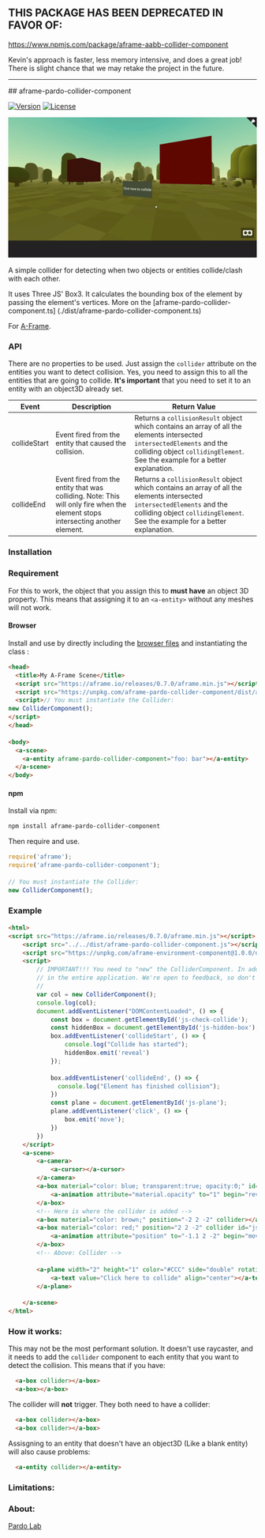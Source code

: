 ## THIS PACKAGE HAS BEEN DEPRECATED IN FAVOR OF:
https://www.npmjs.com/package/aframe-aabb-collider-component

Kevin's approach is faster, less memory intensive, and does a great job! 
There is slight chance that we may retake the project in the future.

<hr/>
## aframe-pardo-collider-component

[![Version](http://img.shields.io/npm/v/aframe-pardo-collider-component.svg?style=flat-square)](https://npmjs.org/package/aframe-pardo-collider-component)
[![License](http://img.shields.io/npm/l/aframe-pardo-collider-component.svg?style=flat-square)](https://npmjs.org/package/aframe-pardo-collider-component)

<img src="./images/animation.gif" />

A simple collider for detecting when two objects or entities collide/clash with each other.

It uses Three JS' Box3. It calculates the bounding box of the element by passing the element's vertices. More on the [aframe-pardo-collider-component.ts] (./dist/aframe-pardo-collider-component.ts)

For [A-Frame](https://aframe.io).

### API
There are no properties to be used. Just assign the `collider` attribute on the entities you want to detect collision. Yes, you need to assign this to all the entities that are going to collide. **It's important** that you need to set it to an entity with an object3D already set. 

| Event | Description | Return Value |
| -------- | ----------- | ------------- |
|    collideStart     | Event fired from the entity that caused the collision.             |   Returns a `collisionResult` object which contains an array of all the elements intersected `intersectedElements` and the colliding object `collidingElement`. See the example for a better explanation.         |
|    collideEnd     | Event fired from the entity that was colliding. Note: This will only fire when the element stops intersecting another element.             |   Returns a `collisionResult` object which contains an array of all the elements intersected `intersectedElements` and the colliding object `collidingElement`. See the example for a better explanation.         |

### Installation


### Requirement
For this to work, the object that you assign this to **must have** an object 3D property. This means that  assigning it to an `<a-entity>` without any meshes will not work.


#### Browser

Install and use by directly including the [browser files](dist) and instantiating the class :

```html
<head>
  <title>My A-Frame Scene</title>
  <script src="https://aframe.io/releases/0.7.0/aframe.min.js"></script>
  <script src="https://unpkg.com/aframe-pardo-collider-component/dist/aframe-pardo-collider-component.min.js"></script>
  <script>// You must instantiate the Collider:
new ColliderComponent();
</script>
</head>

<body>
  <a-scene>
    <a-entity aframe-pardo-collider-component="foo: bar"></a-entity>
  </a-scene>
</body>
```

#### npm

Install via npm:

```bash
npm install aframe-pardo-collider-component
```

Then require and use.

```js
require('aframe');
require('aframe-pardo-collider-component');

// You must instantiate the Collider:
new ColliderComponent();

```


### Example
```html
<html>
<script src="https://aframe.io/releases/0.7.0/aframe.min.js"></script>
    <script src="../../dist/aframe-pardo-collider-component.js"></script>
    <script src="https://unpkg.com/aframe-environment-component@1.0.0/dist/aframe-environment-component.min.js"></script>
    <script>
        // IMPORTANT!!! You need to "new" the ColliderComponent. In addition, you must only call this once
        // in the entire application. We're open to feedback, so don't think it twice and give us a shot!
        // 
        var col = new ColliderComponent();
        console.log(col);
        document.addEventListener("DOMContentLoaded", () => {
            const box = document.getElementById('js-check-collide');
            const hiddenBox = document.getElementById('js-hidden-box');
            box.addEventListener('collideStart', () => {
                console.log("Collide has started");
                hiddenBox.emit('reveal')
            });

            box.addEventListener('collideEnd', () => {
              console.log("Element has finished collision");
            })
            const plane = document.getElementById('js-plane');
            plane.addEventListener('click', () => {
                box.emit('move');
            })
        })
    </script>
    <a-scene>
        <a-camera>
            <a-cursor></a-cursor>
        </a-camera>
        <a-box material="color: blue; transparent:true; opacity:0;" id="js-hidden-box" position="0 3 -2">
            <a-animation attribute="material.opacity" to="1" begin="reveal"></a-animation>
        </a-box>
        <!-- Here is where the collider is added -->
        <a-box material="color: brown;" position="-2 2 -2" collider></a-box>
        <a-box material="color: red;" position="2 2 -2" collider id="js-check-collide">
            <a-animation attribute="position" to="-1.1 2 -2" begin="move"></a-animation>
        </a-box>
        <!-- Above: Collider -->

        <a-plane width="2" height="1" color="#CCC" side="double" rotation="0 0 0" position="0 1 -4" id="js-plane">
            <a-text value="Click here to collide" align="center"></a-text>
        </a-plane>

    </a-scene>
</html>
```

### How it works: 
This may not be the most performant solution. It doesn't use raycaster, and it needs to add the `collider` component to each entity that you want to detect the collision. This means that if you have:
``` html
  <a-box collider></a-box>
  <a-box></a-box>
```

The collider will **not** trigger. They both need to have a collider:

``` html
  <a-box collider></a-box>
  <a-box collider></a-box>
```
Assisgning to an entity that doesn't have an object3D (Like a blank entity) will also cause problems:
``` html
  <a-entity collider></a-entity>
```



### Limitations: 

### About:
<a href="https://pardolab.com">Pardo Lab</a> 